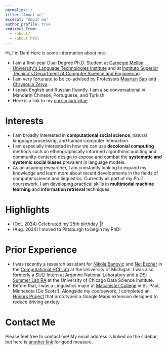 ```yaml
---
permalink: /
title: "About me"
excerpt: "About me"
author_profile: true
redirect_from: 
  - /about/
  - /about.html
---
```


Hi, I'm Dan! Here is some information about me:
- I am a first-year Dual Degree Ph.D. Student at [Carnegie Mellon University's Language Technologies Institute](https://www.lti.cs.cmu.edu/) and at [Instituto Superior Técnico's Department of Computer Science and Engineering](https://dei.tecnico.ulisboa.pt/).
- I am very fortunate to be co-advised by Professors [Maarten Sap](https://maartensap.com/) and [Chrysoula Zerva](https://scholar.google.com/citations?user=S5NGkFsAAAAJ&hl=en&oi=ao).
- I speak English and Russian fluently. I am also conversational in Mandarin Chinese, Portuguese, and Turkish.
- Here is a link to my [curriculum vitae](https://chechelnitskd.github.io/Chechelnitsky_CV_2024.pdf).

# Interests
- I am broadly interested in **computational social science**, natural language processing, and human-computer interaction. 
- I am especially interested in how we can use **decolonial computing** methods such an ethnographically informed algorithmic auditing and community-centered design to expose and combat the **systematic and systemic social biases** prevalent in language models.
- As an aspiring researcher, I am constantly looking to expand my knowledge and learn more about recent developments in the fields of computer science and linguistics. Currently as part of my Ph.D. coursework, I am developing practical skills in **multimodal machine learning** and **information retrieval** techniques.

# Highlights
- (Oct. 2024) Celebrated my 25th birthday 🥳!
- (Aug. 2024) I moved to Pittsburgh to begin my PhD!

# Prior Experience
- I was recently a research assistant for [Nikola Banovic](https://www.nikolabanovic.net/) and [Nel Escher](https://kescher.github.io/cool-zone/) in the [Computational HCI Lab](https://x.com/comphcilab) at the University of Michigan. I was also formerly a [SULI Intern](https://science.osti.gov/wdts/suli) at Argonne National Laboratory and a [DSI Summer Lab RA](https://datascience.uchicago.edu/education/summerlab/) at the University of Chicago Data Science Institute.
- Before that, I was a Linguistics major at [Macalester College](https://www.macalester.edu/) in St. Paul, Minnesota (Go Scots!). Alongside my coursework, I completed an [Honors Project](https://digitalcommons.macalester.edu/mathcs_honors/69/) that prototyped a Google Maps extension designed to reduce driving anxiety.

# Contact Me
Please feel free to contact me! My email address is linked on the sidebar, but here is [another link](mailto:dchechel@cmu.edu) for good measure.

